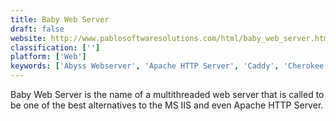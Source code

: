 ```yaml
---
title: Baby Web Server
draft: false 
website: http://www.pablosoftwaresolutions.com/html/baby_web_server.html
classification: ['']
platform: ['Web']
keywords: ['Abyss Webserver', 'Apache HTTP Server', 'Caddy', 'Cherokee', "Let's Encrypt", 'LiteSpeed Web Server', 'Lucee', 'NMP-Server', 'NPM SimpleHTTPServer', 'ShimmerCat', 'Squid Notes', 'TrustLeap G-WAN Web Server', 'VertrigoServ', 'WPN-XM', 'WTServer', 'Winginx', 'WnMp', 'XAMPP', 'lighttpd']
---
```

Baby Web Server is the name of a multithreaded web server that is called to be one of the best alternatives to the MS IIS and even Apache HTTP Server.